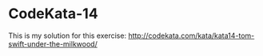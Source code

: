 # CodeKata-14

This is my solution for this exercise: http://codekata.com/kata/kata14-tom-swift-under-the-milkwood/
